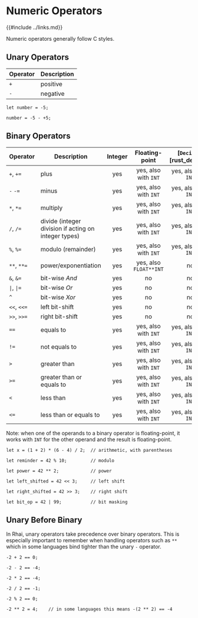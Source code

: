 Numeric Operators
=================

{{#include ../links.md}}

Numeric operators generally follow C styles.

Unary Operators
---------------

| Operator | Description |
| -------- | ----------- |
| `+`      | positive    |
| `-`      | negative    |

```rust,no_run
let number = -5;

number = -5 - +5;
```

Binary Operators
----------------

| Operator                          | Description                                          | Integer |     Floating-point     | [`Decimal`][rust_decimal] |
| --------------------------------- | ---------------------------------------------------- | :-----: | :--------------------: | :-----------------------: |
| `+`, `+=`                         | plus                                                 |   yes   |  yes, also with `INT`  |   yes, also with `INT`    |
| `-` `-=`                          | minus                                                |   yes   |  yes, also with `INT`  |   yes, also with `INT`    |
| `*`, `*=`                         | multiply                                             |   yes   |  yes, also with `INT`  |   yes, also with `INT`    |
| `/`, `/=`                         | divide (integer division if acting on integer types) |   yes   |  yes, also with `INT`  |   yes, also with `INT`    |
| `%`, `%=`                         | modulo (remainder)                                   |   yes   |  yes, also with `INT`  |   yes, also with `INT`    |
| `**`, `**=`                       | power/exponentiation                                 |   yes   | yes, also `FLOAT**INT` |            no             |
| `&`, `&=`                         | bit-wise _And_                                       |   yes   |           no           |            no             |
| <code>\|</code>, <code>\|=</code> | bit-wise _Or_                                        |   yes   |           no           |            no             |
| `^`                               | bit-wise _Xor_                                       |   yes   |           no           |            no             |
| `<<`, `<<=`                       | left bit-shift                                       |   yes   |           no           |            no             |
| `>>`, `>>=`                       | right bit-shift                                      |   yes   |           no           |            no             |
| `==`                              | equals to                                            |   yes   |  yes, also with `INT`  |   yes, also with `INT`    |
| `!=`                              | not equals to                                        |   yes   |  yes, also with `INT`  |   yes, also with `INT`    |
| `>`                               | greater than                                         |   yes   |  yes, also with `INT`  |   yes, also with `INT`    |
| `>=`                              | greater than or equals to                            |   yes   |  yes, also with `INT`  |   yes, also with `INT`    |
| `<`                               | less than                                            |   yes   |  yes, also with `INT`  |   yes, also with `INT`    |
| `<=`                              | less than or equals to                               |   yes   |  yes, also with `INT`  |   yes, also with `INT`    |

Note: when one of the operands to a binary operator is floating-point, it works with `INT` for the
other operand and the result is floating-point.

```rust,no_run
let x = (1 + 2) * (6 - 4) / 2;  // arithmetic, with parentheses

let reminder = 42 % 10;         // modulo

let power = 42 ** 2;            // power

let left_shifted = 42 << 3;     // left shift

let right_shifted = 42 >> 3;    // right shift

let bit_op = 42 | 99;           // bit masking
```


Unary Before Binary
-------------------

In Rhai, unary operators take precedence over binary operators.  This is especially important to
remember when handling operators such as `**` which in some languages bind tighter than the unary
`-` operator.

```rust,no_run
-2 + 2 == 0;

-2 - 2 == -4;

-2 * 2 == -4;

-2 / 2 == -1;

-2 % 2 == 0;

-2 ** 2 = 4;    // in some languages this means -(2 ** 2) == -4
```
